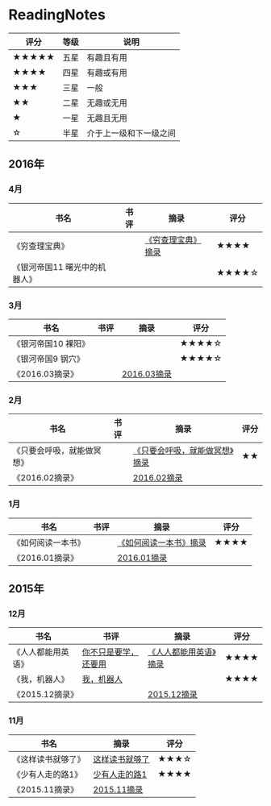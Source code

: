 # ReadingNotes
| 评分 | 等级 | 说明 |
|-----|------|-----|
| ★★★★★ | 五星 | 有趣且有用 |
| ★★★★ | 四星 | 有趣或有用 |
| ★★★ | 三星 | 一般 |
| ★★ | 二星 | 无趣或无用 |
| ★ | 一星 | 无趣且无用 |
| ☆ | 半星 | 介于上一级和下一级之间 |

## 2016年
### 4月
| 书名 | 书评 | 摘录 | 评分 |
|-----|------|------|-----|
| 《穷查理宝典》 | | [《穷查理宝典》摘录](./2016/04/《穷查理宝典》摘录.md) | ★★★★ |
| 《银河帝国11 曙光中的机器人》 | | | ★★★★☆ |

### 3月
| 书名 | 书评 | 摘录 | 评分 |
|-----|------|------|-----|
| 《银河帝国10 裸阳》 | | | ★★★★☆ |
| 《银河帝国9 钢穴》 | | | ★★★★☆ |
| 《2016.03摘录》 | | [2016.03摘录](./2016/03/2016.03摘录.md) | |

### 2月
| 书名 | 书评 | 摘录 | 评分 |
|-----|------|------|-----|
|《只要会呼吸，就能做冥想》 | | [《只要会呼吸，就能做冥想》摘录](./2016/02/《只要会呼吸，就能做冥想》摘录.md) | ★★ |
| 《2016.02摘录》 | | [2016.02摘录](./2016/02/2016.02摘录.md) | |

### 1月
| 书名 | 书评 | 摘录 | 评分 |
|-----|------|------|-----|
| 《如何阅读一本书》 | | [《如何阅读一本书》摘录](./2016/01/《如何阅读一本书》摘录.md) | ★★★★ |
| 《2016.01摘录》| | [2016.01摘录](./2016/01/2016.01摘录.md) | |

## 2015年
### 12月
| 书名 | 书评 | 摘录 | 评分 |
|-----|------|------|-----|
| 《人人都能用英语》 | [你不只是要学，还要用](./2015/12/你不只是要学，还要用.md) | [《人人都能用英语》摘录](./2015/12/《人人都能用英语》摘录.md) | ★★★★ |
| 《我，机器人》 | [我，机器人](./2015/12/我，机器人.md) | | ★★★★ |
| 《2015.12摘录》 | | [2015.12摘录](./2015/12/2015.12摘录.md) |  |

### 11月
| 书名 | 摘录 | 评分 |
|-----|------|-----|
| 《这样读书就够了》 | [这样读书就够了](./2015/11/这样读书就够了.md) | ★★★☆ |
| 《少有人走的路1》 | [少有人走的路1](./2015/11/少有人走的路1.md) | ★★★★ |
| 《2015.11摘录》 | [2015.11摘录](./2015/11/2015.11摘录.md) | |